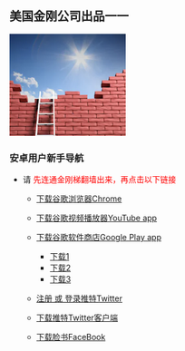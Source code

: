 ## 美国金刚公司出品一一

![image](l-w-s-athird.png)


### 安卓用户新手导航
- 请<font color="Red"> 先连通金刚梯翻墙出来，再点击以下链接</font>
  - [下载谷歌浏览器Chrome](https://a2zitpro.github.io/web/downloadchrome)
  - [下载谷歌视频播放器YouTube app](https://a2zitpro.github.io/web/downloadyoutubeapp)
  - [下载谷歌软件商店Google Play app](https://a2zitpro.github.io/web/downloadgoogleplayapp)
    - [下载1](https://google-play.cn.uptodown.com/android)
    - [下载2]()
    - [下载3]()
    
  - [注册 或 登录推特Twitter](https://mobile.twitter.com/)
  - [下载推特Twitter客户端](https://play.google.com/store/apps/details?id=com.twitter.android&hl=zh_CN&referrer=utm_source%3Dgoogle%26utm_medium%3Dorganic%26utm_term%3D推特下载&pcampaignid=APPU_1_v0nBXdjgFtDL-gSV7KOgCg)
  - [下载脸书FaceBook]()
